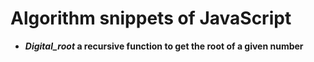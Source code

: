 # Algorithm snippets of JavaScript

- ***Digital_root* a recursive function to get the root of a given number**

